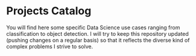 # Projects Catalog

You will find here some specific Data Science use cases ranging from classification to object detection.
I will try to keep this repository updated (pushing changes on a regular basis) so that it reflects the diverse kind of complex problems I strive to solve.
